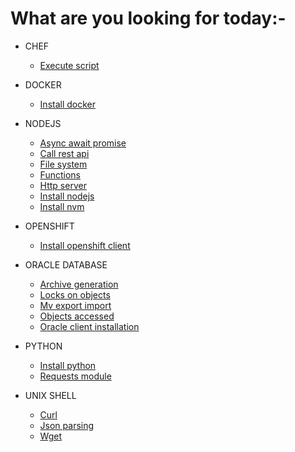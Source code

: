 # What are you looking for today:-

- CHEF
  - [Execute script](https://kathuriaas.github.io/code-examples/chef/execute_script)

- DOCKER
  - [Install docker](https://kathuriaas.github.io/code-examples/docker/install_docker)

- NODEJS
  - [Async await promise](https://kathuriaas.github.io/code-examples/nodejs/async_await_promise)
  - [Call rest api](https://kathuriaas.github.io/code-examples/nodejs/call_rest_api)
  - [File system](https://kathuriaas.github.io/code-examples/nodejs/file_system)
  - [Functions](https://kathuriaas.github.io/code-examples/nodejs/functions)
  - [Http server](https://kathuriaas.github.io/code-examples/nodejs/http_server)
  - [Install nodejs](https://kathuriaas.github.io/code-examples/nodejs/install_nodejs)
  - [Install nvm](https://kathuriaas.github.io/code-examples/nodejs/install_nvm)

- OPENSHIFT
  - [Install openshift client](https://kathuriaas.github.io/code-examples/openshift/install_openshift_client)

- ORACLE DATABASE
  - [Archive generation](https://kathuriaas.github.io/code-examples/oracle_database/archive_generation)
  - [Locks on objects](https://kathuriaas.github.io/code-examples/oracle_database/locks_on_objects)
  - [Mv export import](https://kathuriaas.github.io/code-examples/oracle_database/mv_export_import)
  - [Objects accessed](https://kathuriaas.github.io/code-examples/oracle_database/objects_accessed)
  - [Oracle client installation](https://kathuriaas.github.io/code-examples/oracle_database/oracle_client_installation)

- PYTHON
  - [Install python](https://kathuriaas.github.io/code-examples/python/install_python)
  - [Requests module](https://kathuriaas.github.io/code-examples/python/requests_module)

- UNIX SHELL
  - [Curl](https://kathuriaas.github.io/code-examples/unix_shell/curl)
  - [Json parsing](https://kathuriaas.github.io/code-examples/unix_shell/json_parsing)
  - [Wget](https://kathuriaas.github.io/code-examples/unix_shell/wget)

